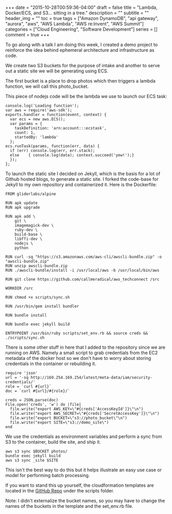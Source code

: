 +++
date = "2015-10-28T00:59:36-04:00"
draft = false
title =  "Lambda, Docker/ECS, and S3... sitting in a tree."
description = ""
subtitle = ""
header_img = ""
toc = true
tags = ["Amazon DynamoDB", "api gateway", "aurora", "aws", "AWS Lambda", "AWS re:Invent", "AWS Summit"]
categories = ["Cloud Engineering", "Software Development"]
series = []
comment = true
+++

To go along with a talk I am doing this week, I created a demo project to reinforce the idea behind ephemeral architecture and infrastructure as code. 

We create two S3 buckets for the purpose of intake and another to serve out a static site we will be generating using ECS. 

The first bucket is a place to drop photos which then triggers a lambda function, we will call this photo_bucket.

This piece of nodejs code will be the lambda we use to launch our ECS task:

```prettyprint lang-nodejs
console.log('Loading function');
var aws = require('aws-sdk');
exports.handler = function(event, context) {
  var ecs = new aws.ECS();
  var params = {
    taskDefinition: 'arn:account:::ecstask',
    count: 1,
    startedBy: 'lambda'
  };
ecs.runTask(params, function(err, data) {
  if (err) console.log(err, err.stack);
  else    { console.log(data); context.succeed('yew!');}
  });
};
```
 
To launch the static site I decided on Jekyll, which is the basis for a lot of Github hosted blogs, to generate a static site. I forked the code-base for Jekyll to my own repository and containerized it. Here is the Dockerfile:

```prettyprint lang-bash
FROM gliderlabs/alpine

RUN apk update
RUN apk upgrade

RUN apk add \
    git \
    imagemagick-dev \
    ruby-dev \
    build-base \
    libffi-dev \
    nodejs \
    python

RUN curl -sq "https://s3.amazonaws.com/aws-cli/awscli-bundle.zip" -o "awscli-bundle.zip"
RUN unzip awscli-bundle.zip
RUN ./awscli-bundle/install -i /usr/local/aws -b /usr/local/bin/aws

RUN git clone https://github.com/callmeradical/aws_techconnect /src

WORKDIR /src

RUN chmod +x scripts/sync.sh

RUN /usr/bin/gem install bundler

RUN bundle install

RUN bundle exec jekyll build

ENTRYPOINT /usr/bin/ruby scripts/set_env.rb && source creds && ./scripts/sync.sh 
```

There is some other stuff in here that I added to the repository since we are running on AWS. Namely a small script to grab credentials from the EC2 metadata of the docker host so we don't have to worry about storing credentials in the container or rebuilding it.

```prettyprint lang-ruby
require 'json'
url = '-sq http://169.254.169.254/latest/meta-data/iam/security-credentials/'
role = `curl #{url}`
doc = `curl #{url}/#{role}/`

creds = JSON.parse(doc)
File.open('creds', 'w') do |file|
  file.write("export AWS_KEY=\"#{creds['AccessKeyId']}\"\n")
  file.write("export AWS_SECRET=\"#{creds['SecretAccessKey']}\"\n")
  file.write("export BUCKET=\"s3://photo_bucket\"\n")
  file.write("export SITE=\"s3://demo_site\")
end
```

We use the credentials as environment variables and perform a sync from S3 to the container, build the site, and ship it.

```prettyprint lang-bash
aws s3 sync $BUCKET photos/
bundle exec jekyll build
aws s3 sync _site $SITE
```

This isn't the best way to do this but it helps illustrate an easy use case or model for performing batch processing.

If you want to stand this up yourself, the cloudformation templates are located in the [GitHub Repo](https://github.com/callmeradical/aws_techconnect) under the scripts folder.

Note: I didn't externalize the bucket names, so you may have to change the names of the buckets in the template and the set_env.rb file.
